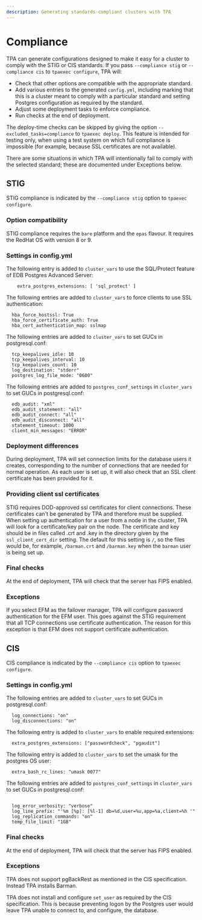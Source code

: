 ```yaml
---
description: Generating standards-compliant clusters with TPA
---
```


# Compliance

TPA can generate configurations designed to make it easy for a
cluster to comply with the STIG or CIS standards. If you pass
`--compliance stig` or `--compliance cis` to `tpaexec configure`,
TPA will:

- Check that other options are compatible with the appropriate
  standard.
- Add various entries to the generated `config.yml`, including
  marking that this is a cluster meant to comply with a particular
  standard and setting Postgres configuration as required by
  the standard.
- Adjust some deployment tasks to enforce compliance.
- Run checks at the end of deployment.

The deploy-time checks can
be skipped by giving the option `--excluded_tasks=compliance` to `tpaexec
deploy`. This feature is intended for testing only, when using a test
system on which full compliance is impossible (for example,
because SSL certificates are not available).

There are some situations in which TPA will intentionally fail to
comply with the selected standard; these are documented under Exceptions
below.

## STIG

STIG compliance is indicated by the `--compliance stig` option to
`tpaexec configure`.


### Option compatibility

STIG compliance requires the `bare` platform and the `epas` flavour.
It requires the RedHat OS with version 8 or 9.

### Settings in config.yml

The following entry is added to `cluster_vars` to use the SQL/Protect
feature of EDB Postgres Advanced Server:

```
    extra_postgres_extensions: [ 'sql_protect' ]
```

The following entries are added to `cluster_vars` to force clients
to use SSL authentication:

```
  hba_force_hostssl: True
  hba_force_certificate_auth: True
  hba_cert_authentication_map: sslmap
```

The following entries are added to `cluster_vars` to set GUCs in
postgresql.conf:

```
  tcp_keepalives_idle: 10
  tcp_keepalives_interval: 10
  tcp_keepalives_count: 10
  log_destination: "stderr"
  postgres_log_file_mode: "0600"
```

The following entries are added to `postgres_conf_settings` in
`cluster_vars` to set GUCs in postgresql.conf:

```
  edb_audit: "xml"
  edb_audit_statement: "all"
  edb_audit_connect: "all"
  edb_audit_disconnect: "all"
  statement_timeout: 1000
  client_min_messages: "ERROR"
```

### Deployment differences

During deployment, TPA will set connection limits for the database users
it creates, corresponding to the number of connections that are needed
for normal operation. As each user is set up, it will also check that
an SSL client certificate has been provided for it.

### Providing client ssl certificates

STIG requires DOD-approved ssl certificates for client connections.
These certificates can't be generated by TPA and therefore must be
supplied. When setting up authentication for a user from a
node in the cluster, TPA will look for a certificate/key pair on the
node. The certificate and key should be in files called <username>.crt
and <username>.key in the directory given by the `ssl_client_cert_dir`
setting. The default for this setting is `/`, so the files would be,
for example, `/barman.crt` and `/barman.key` when the `barman` user is
being set up.

### Final checks

At the end of deployment, TPA will check that the server has FIPS
enabled.

### Exceptions

If you select EFM as the failover manager, TPA will configure password
authentication for the EFM user. This goes against the STIG requirement
that all TCP connections use certificate authentication. The reason for
this exception is that EFM does not support certificate authentication.

## CIS

CIS compliance is indicated by the `--compliance cis` option to `tpaexec
configure`.

### Settings in config.yml

The following entries are added to `cluster_vars` to set GUCs in
postgresql.conf:

```
  log_connections: "on"
  log_disconnections: "on"
```

The following entry is added to `cluster_vars` to enable required
extensions:

```
  extra_postgres_extensions: ["passwordcheck", "pgaudit"]
```

The following entry is added to `cluster_vars` to set the umask for
the postgres OS user:

```
  extra_bash_rc_lines: "umask 0077"
```

The following entries are added to `postgres_conf_settings` in
`cluster_vars` to set GUCs in postgresql.conf:

```

  log_error_verbosity: "verbose"
  log_line_prefix: "'%m [%p]: [%l-1] db=%d,user=%u,app=%a,client=%h '"
  log_replication_commands: "on"
  temp_file_limit: "1GB"
```

### Final checks

At the end of deployment, TPA will check that the server has FIPS
enabled.

### Exceptions

TPA does not support pgBackRest as mentioned in the CIS specification.
Instead TPA installs Barman.

TPA does not install and configure `set_user` as required by the CIS
specification. This is because preventing logon by the Postgres user
would leave TPA unable to connect to, and configure, the database.


